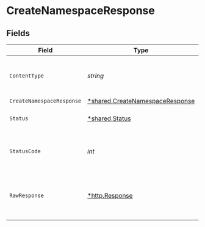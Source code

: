 # CreateNamespaceResponse


## Fields

| Field                                                                             | Type                                                                              | Required                                                                          | Description                                                                       |
| --------------------------------------------------------------------------------- | --------------------------------------------------------------------------------- | --------------------------------------------------------------------------------- | --------------------------------------------------------------------------------- |
| `ContentType`                                                                     | *string*                                                                          | :heavy_check_mark:                                                                | HTTP response content type for this operation                                     |
| `CreateNamespaceResponse`                                                         | [*shared.CreateNamespaceResponse](../../models/shared/createnamespaceresponse.md) | :heavy_minus_sign:                                                                | OK                                                                                |
| `Status`                                                                          | [*shared.Status](../../models/shared/status.md)                                   | :heavy_minus_sign:                                                                | Default error response                                                            |
| `StatusCode`                                                                      | *int*                                                                             | :heavy_check_mark:                                                                | HTTP response status code for this operation                                      |
| `RawResponse`                                                                     | [*http.Response](https://pkg.go.dev/net/http#Response)                            | :heavy_minus_sign:                                                                | Raw HTTP response; suitable for custom response parsing                           |